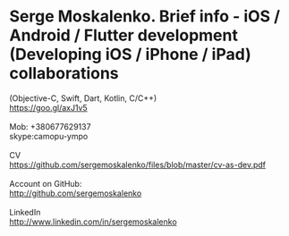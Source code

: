 # Serge Moskalenko. Brief info - iOS / Android / Flutter development (Developing iOS / iPhone / iPad) collaborations
(Objective-C, Swift, Dart, Kotlin, C/C++)<br/>
https://goo.gl/axJ1v5
<br>
<br>
Mob: +380677629137 <br/>
skype:camopu-ympo <br/>
<br>
CV<br/>
https://github.com/sergemoskalenko/files/blob/master/cv-as-dev.pdf
<br/><br/>
Account on GitHub: <br/>
http://github.com/sergemoskalenko
<br><br>
LinkedIn<br>
http://www.linkedin.com/in/sergemoskalenko
<br><br>
<!--iOS applications online in your browser:<br>
http://camopu.rhorse.ru/ios-app-online.html
<br><br>
CV online (russian):<br>
http://camopu.rhorse.ru/resume.html
<br><br 

<br><br>
???

<br><br>
<br><br 

<br><br>
???

<br><br>
<br><br 

<br><br>
???

<br><br>

-->

